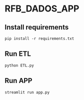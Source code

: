 # RFB_DADOS_APP

## Install requirements
```
pip install -r requirements.txt
```

## Run ETL
```
python ETL.py
```

## Run APP
```
streamlit run app.py
```